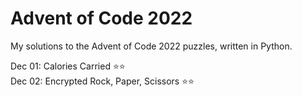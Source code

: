 <h1>Advent of Code 2022</h1>

My solutions to the Advent of Code 2022 puzzles, written in Python.

Dec 01: Calories Carried :star::star:<br>
Dec 02: Encrypted Rock, Paper, Scissors :star::star: